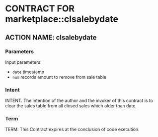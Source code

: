 # CONTRACT FOR marketplace::clsalebydate

## ACTION NAME: clsalebydate

### Parameters
Input parameters:

* `date` timestamp
* `num` records amount to remove from sale table

### Intent
INTENT. The intention of the author and the invoker of this contract is to clear the sales table from all closed sales which older than date.

### Term
TERM. This Contract expires at the conclusion of code execution.